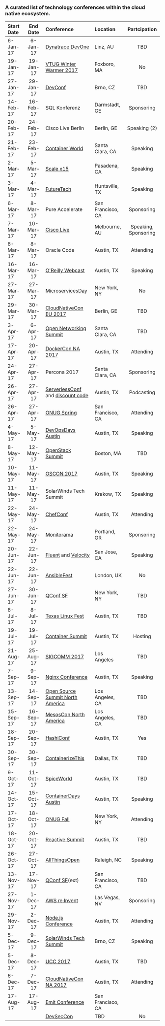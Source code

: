 ### A curated list of technology conferences within the cloud native ecosystem.
| Start Date | End Date | Conference | Location | Partcipation |
| :--- | :---: | :--- | :--- | :---: |
|	6-Jan-17	|	6-Jan-17	|	[Dynatrace DevOne](https://devone.at)	|	Linz, AU	|	TBD	|
|	19-Jan-17	|	19-Jan-17	|	[VTUG Winter Warmer 2017](http://events.vtug.com)	|	Foxboro, MA	|	No	|
|	27-Jan-17	|	29-Jan-17	|	[DevConf](https://devconf.cz)	|	Brno, CZ	|	TBD	|
|	14-Feb-17	|	16-Feb-17	|	SQL Konferenz	|	Darmstadt, GE	|	Sponsoring	|
|	20-Feb-17	|	24-Feb-17	|	Cisco Live Berlin	|	Berlin, GE	|	Speaking (2)	|
|	21-Feb-17	|	23-Feb-17	|	[Container World](https://tmt.knect365.com/container-world/)	|	Santa Clara, CA	|	Speaking	|
|	2-Mar-17	|	5-Mar-17	|	[Scale x15](http://www.socallinuxexpo.org/scale/15x/)	|	Pasadena, CA	|	Speaking	|
|	3-Mar-17	|	4-Mar-17	|	[FutureTech](http://www.shacs.org/conf/)	|	Huntsville, TX	|	Speaking	|
|	6-Mar-17	|	8-Mar-17	|	Pure Accelerate	|	San Francisco, CA	|	Sponsoring	|
|	7-Mar-17	|	10-Mar-17	|	[Cisco Live](https://www.ciscolive.com/anz/)	|	Melbourne, AU	|	Speaking, Sponsoring	|
|	8-Mar-17	|	8-Mar-17	|	Oracle Code	|	Austin, TX	|	Attending	|
|	16-Mar-17	|	16-Mar-17	|	[O'Reilly Webcast](http://www.oreilly.com/pub/e/3864)	|	Austin, TX	|	Speaking	|
|	27-Mar-17	|	27-Mar-17	|	[MicroservicesDay](http://microservicesday.com)	|	New York, NY	|	No	|
|	29-Mar-17	|	30-Mar-17	|	[CloudNativeCon EU 2017](http://events.linuxfoundation.org/events/cloudnativecon-and-kubecon-europe)	|	Berlin, GE	|	TBD	|
|	3-Apr-17	|	6-Apr-17	|	[Open Networking Summit](http://events.linuxfoundation.org/events/open-networking-summit/)	|	Santa Clara, CA	|	TBD	|
|	17-Apr-17	|	20-Apr-17	|	[DockerCon NA 2017](http://2017.dockercon.com)	|	Austin, TX	|	Attending	|
|	24-Apr-17	|	27-Apr-17	|	Percona 2017	|	Santa Clara, CA	|	Sponsoring	|
|	26-Apr-17	|	27-Apr-17	|	[ServerlessConf](https://austin.serverlessconf.io/) and [discount code](https://www.eventbrite.com/e/serverlessconf-austin-tickets-32274984347?discount=MicroservicesAustin10)	|	Austin, TX	|	Podcasting	|
|	26-Apr-17	|	27-Apr-17	|	[ONUG Spring](https://opennetworkingusergroup.com)	|	San Francisco, CA	|	Attending	|
|	4-May-17	|	5-May-17	|	[DevOpsDays Austin](http://www.devopsdaysaustin.com)	|	Austin, TX	|	Speaking	|
|	8-May-17	|	12-May-17	|	[OpenStack Summit](https://www.openstack.org/summit)	|	Boston, MA	|	TBD	|
|	10-May-17	|	11-May-17	|	[OSCON 2017](https://conferences.oreilly.com/oscon/oscon-tx)	|	Austin, TX	|	Speaking	|
|	11-May-17	|	11-May-17	|	SolarWinds Tech Summit	|	Krakow, TX	|	Speaking	|
|	22-May-17	|	24-May-17	|	[ChefConf](https://chefconf.chef.io/2017/) 	|	Austin, TX	|	Attending	|
|	22-May-17	|	24-May-17	|	[Monitorama](http://monitorama.com)	|	Portland, OR	|	Sponsoring	|
|	20-Jun-17	|	22-Jun-17	|	[Fluent](https://conferences.oreilly.com/fluent/fl-ca) and [Velocity](https://conferences.oreilly.com/velocity/vl-ca)	|	San Jose, CA	|	Speaking	|
|	22-Jun-17	|	22-Jun-17	|	[AnsibleFest](https://www.ansible.com/ansiblefest)	|	London, UK	|	No	|
|	27-Jun-17	|	30-Jun-17	|	[QConf SF](https://qconferences.com)	|	New York, NY	|	TBD	|
|	8-Jul-17	|	8-Jul-17	|	[Texas Linux Fest](http://2016.texaslinuxfest.org)	|	Austin, TX	|	TBD	|
|	19-Jul-17	|	19-Jul-17	|	[Container Summit](http://containersummit.io/city-series/2016/austin)	|	Austin, TX	|	Hosting	|
|	21-Aug-17	|	25-Aug-17	|	[SIGCOMM 2017](http://conferences.sigcomm.org/sigcomm/2017/)	|	Los Angeles	|	TBD	|
|	7-Sep-17	|	9-Sep-17	|	[Nginx Conference](https://www.nginx.com/nginxconf/)	|	Austin, TX	|	Speaking	|
|	13-Sep-17	|	14-Sep-17	|	[Open Source Summit North America](http://events.linuxfoundation.org/events/open-source-summit-north-america)	|	Los Angeles, CA	|	TBD	|
|	15-Sep-17	|	16-Sep-17	|	[MesosCon North America](http://events.linuxfoundation.org/events/mesoscon-north-america)	|	Los Angeles, CA	|	TBD	|
|	18-Sep-17	|	20-Sep-17	|	[HashiConf](https://www.hashiconf.com)	|	Austin, TX	|	Yes	|
|	30-Sep-17	|	30-Sep-17	|	[ContainerizeThis](http://devopsconferences.org/events/containerizethis)	|	Dallas, TX	|	TBD	|
|	9-Oct-17	|	11-Oct-17	|	[SpiceWorld](https://www.spiceworks.com/spiceworld/)	|	Austin, TX	|	TBD	|
|	14-Oct-17	|	15-Oct-17	|	[ContainerDays Austin](http://www.containerdaysaustin.com)	|	Austin, TX	|	Speaking	|
|	17-Oct-17	|	18-Oct-17	|	[ONUG Fall](https://opennetworkingusergroup.com)	|	New York, NY	|	Attending	|
|	18-Oct-17	|	20-Oct-17	|	[Reactive Summit](http://www.reactivesummit.org)	|	Austin, TX	|	TBD	|
|	26-Oct-17	|	27-Oct-17	|	[AllThingsOpen](https://allthingsopen.org)	|	Raleigh, NC	|	Speaking	|
|	13-Nov-17	|	17-Nov-17	|	[QConf SF](https://qconferences.com)(ext)	|	San Francisco, CA	|	TBD	|
|	27-Nov-17	|	1-Dec-17	|	[AWS re:Invent](https://reinvent.awsevents.com)	|	Las Vegas, NV	|	Sponsoring	|
|	29-Nov-17	|	2-Dec-17	|	[Node.js Conference](http://events.linuxfoundation.org/events/node-interactive)	|	Austin, TX	|	Attending	|
|	5-Dec-17	|	9-Dec-17	|	[SolarWinds Tech Summit](https://www.solarwindsmeetup.com/event/techsummit-conference-2016/)	|	Brno, CZ	|	Speaking	|
|	5-Dec-17	|	8-Dec-17	|	[UCC 2017](http://ucc-conference.org)	|	Austin, TX	|	TBD	|
|	6-Dec-17	|	7-Dec-17	|	[CloudNativeCon NA 2017](http://events.linuxfoundation.org/events/cloudnativecon-and-kubecon-north-america)	|	Austin, TX	|	Attending	|
| 17-Aug-17 | 17-Aug-17 | [Emit Conference](http://www.emitconference.com) | San Francisco, CA | |
|		|		|	[DevSecCon](http://www.devseccon.com)	|	TBD	|	No	|
